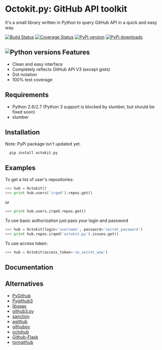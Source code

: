 Octokit.py: GitHub API toolkit
=========================
It's a small library written in Python to query GitHub API in a quick and easy way.

[![Build Status](https://travis-ci.org/irqed/octokit.py.svg?branch=master)](https://travis-ci.org/irqed/octokit.py)
[![Coverage Status](https://coveralls.io/repos/irqed/octokit.py/badge.png?branch=master)](https://coveralls.io/r/irqed/octokit.py?branch=master)
[![PyPi version](https://pypip.in/version/octokit.py/badge.svg?style=flat)](https://crate.io/packages/octokit.py/)
[![PyPi downloads](https://pypip.in/download/octokit.py/badge.svg?style=flat)](https://crate.io/packages/octokit.py/)

![Python versions](https://pypip.in/py_versions/octokit.py/badge.svg?style=flat)
Features
--------
* Clean and easy interface
* Completely reflects GitHub API V3 (except gists)
* Dot notation
* 100% test coverage 


Requirements
--------
* Python 2.6/2.7 (Python 3 support is blocked by slumber, but should be fixed soon)
* slumber

Installation
------------
Note: PyPi package isn't updated yet.
```
  pip install octokit.py
```

Examples
-------------
To get a list of user's repositories:
```python
>>> hub = Octokit()
>>> print hub.users('irqed').repos.get()
```
or
```python
>>> print hub.users.irqed.repos.get()
```

To use basic authorization just pass your login and password
```python
>>> hub = Octokit(login='username', password='secret_password')
>>> print hub.repos.irqed('octokit.py').issues.get()
```

To use access token:
```python
>>> hub = Octokit(access_token='so_secret_wow')
```

Documentation
-------------

Alternatives
-------------
* [PyGithub](https://github.com/jacquev6/PyGithub)
* [Pygithub3](https://github.com/copitux/python-github3)
* [libsaas](https://github.com/ducksboard/libsaas)
* [github3.py](https://github.com/sigmavirus24/github3.py)
* [sanction](https://github.com/demianbrecht/sanction)
* [agithub](https://github.com/jpaugh/agithub)
* [githubpy](https://github.com/michaelliao/githubpy)
* [octohub](https://github.com/turnkeylinux/octohub)
* [Github-Flask](http://github-flask.readthedocs.org/)
* [torngithub](https://github.com/jkeylu/torngithub)
